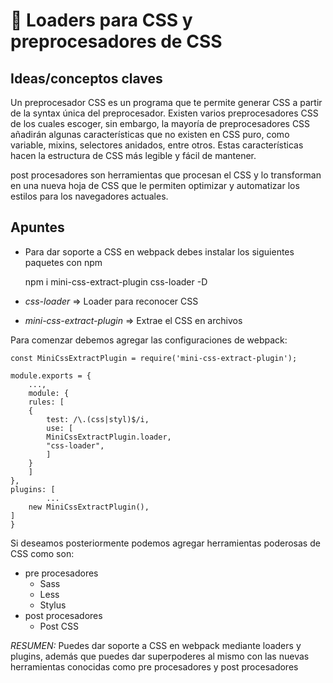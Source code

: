 # 📘 Loaders para CSS y preprocesadores de CSS

## Ideas/conceptos claves
Un preprocesador CSS es un programa que te permite generar CSS a partir de la syntax única del preprocesador. Existen varios preprocesadores CSS de los cuales escoger, sin embargo, la mayoría de preprocesadores CSS añadirán algunas características que no existen en CSS puro, como variable, mixins, selectores anidados, entre otros. Estas características hacen la estructura de CSS más legible y fácil de mantener.

post procesadores son herramientas que procesan el CSS y lo transforman en una nueva hoja de CSS que le permiten optimizar y automatizar los estilos para los navegadores actuales.

## Apuntes
- Para dar soporte a CSS en webpack debes instalar los siguientes paquetes con npm

    npm i mini-css-extract-plugin css-loader -D

- *css-loader* ⇒ Loader para reconocer CSS
- *mini-css-extract-plugin* ⇒ Extrae el CSS en archivos
  
Para comenzar debemos agregar las configuraciones de webpack:

    const MiniCssExtractPlugin = require('mini-css-extract-plugin');

    module.exports = {
        ...,
        module: {
        rules: [
        {
            test: /\.(css|styl)$/i,
            use: [
            MiniCssExtractPlugin.loader,
            "css-loader",
            ]
        }
        ]
    },
    plugins: [
            ...
        new MiniCssExtractPlugin(),
    ]
    }

Si deseamos posteriormente podemos agregar herramientas poderosas de CSS como son:
- pre procesadores
    - Sass
    - Less
    - Stylus
- post procesadores
    - Post CSS
  
*RESUMEN:* Puedes dar soporte a CSS en webpack mediante loaders y plugins, además que puedes dar superpoderes al mismo con las nuevas herramientas conocidas como pre procesadores y post procesadores